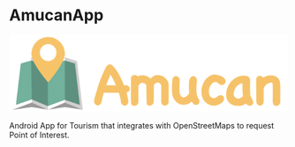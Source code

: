 # AmucanApp
![alt text](https://raw.githubusercontent.com/dadapunk/AmucanApp/master/Images/horizontal_logo.png)
<p>Android App for Tourism that integrates with OpenStreetMaps to request Point of Interest.</p>
